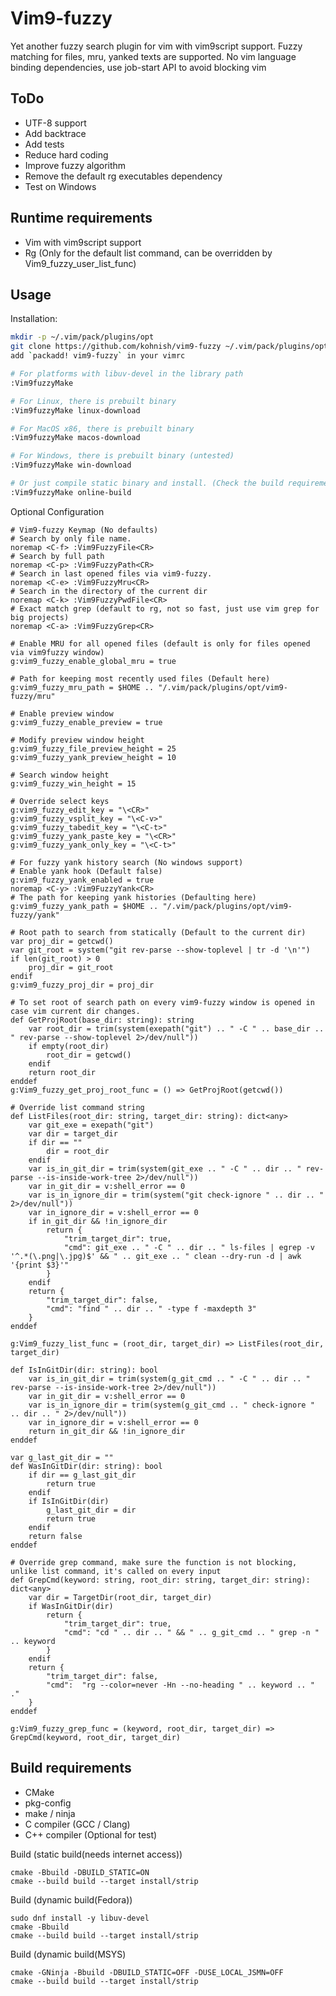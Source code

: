 Vim9-fuzzy
=========

Yet another fuzzy search plugin for vim with vim9script support.
Fuzzy matching for files, mru, yanked texts are supported.
No vim language binding dependencies, use job-start API to avoid blocking vim

ToDo
----
 - UTF-8 support
 - Add backtrace
 - Add tests
 - Reduce hard coding
 - Improve fuzzy algorithm
 - Remove the default rg executables dependency
 - Test on Windows

Runtime requirements
--------------------
 - Vim with vim9script support
 - Rg (Only for the default list command, can be overridden by Vim9_fuzzy_user_list_func)

Usage
-----
Installation:
```sh
mkdir -p ~/.vim/pack/plugins/opt
git clone https://github.com/kohnish/vim9-fuzzy ~/.vim/pack/plugins/opt/vim9-fuzzy
add `packadd! vim9-fuzzy` in your vimrc

# For platforms with libuv-devel in the library path
:Vim9fuzzyMake

# For Linux, there is prebuilt binary
:Vim9fuzzyMake linux-download

# For MacOS x86, there is prebuilt binary
:Vim9fuzzyMake macos-download

# For Windows, there is prebuilt binary (untested)
:Vim9fuzzyMake win-download

# Or just compile static binary and install. (Check the build requirement for details)
:Vim9fuzzyMake online-build
```

Optional Configuration
```vim
# Vim9-fuzzy Keymap (No defaults)
# Search by only file name.
noremap <C-f> :Vim9FuzzyFile<CR>
# Search by full path
noremap <C-p> :Vim9FuzzyPath<CR>
# Search in last opened files via vim9-fuzzy.
noremap <C-e> :Vim9FuzzyMru<CR>
# Search in the directory of the current dir
noremap <C-k> :Vim9FuzzyPwdFile<CR>
# Exact match grep (default to rg, not so fast, just use vim grep for big projects)
noremap <C-a> :Vim9FuzzyGrep<CR>

# Enable MRU for all opened files (default is only for files opened via vim9fuzzy window)
g:vim9_fuzzy_enable_global_mru = true

# Path for keeping most recently used files (Default here)
g:vim9_fuzzy_mru_path = $HOME .. "/.vim/pack/plugins/opt/vim9-fuzzy/mru"

# Enable preview window
g:vim9_fuzzy_enable_preview = true

# Modify preview window height
g:vim9_fuzzy_file_preview_height = 25
g:vim9_fuzzy_yank_preview_height = 10

# Search window height
g:vim9_fuzzy_win_height = 15

# Override select keys
g:vim9_fuzzy_edit_key = "\<CR>"
g:vim9_fuzzy_vsplit_key = "\<C-v>"
g:vim9_fuzzy_tabedit_key = "\<C-t>"
g:vim9_fuzzy_yank_paste_key = "\<CR>"
g:vim9_fuzzy_yank_only_key = "\<C-t>"

# For fuzzy yank history search (No windows support)
# Enable yank hook (Default false)
g:vim9_fuzzy_yank_enabled = true
noremap <C-y> :Vim9FuzzyYank<CR>
# The path for keeping yank histories (Defaulting here)
g:vim9_fuzzy_yank_path = $HOME .. "/.vim/pack/plugins/opt/vim9-fuzzy/yank"

# Root path to search from statically (Default to the current dir)
var proj_dir = getcwd()
var git_root = system("git rev-parse --show-toplevel | tr -d '\n'")
if len(git_root) > 0
    proj_dir = git_root
endif
g:vim9_fuzzy_proj_dir = proj_dir

# To set root of search path on every vim9-fuzzy window is opened in case vim current dir changes.
def GetProjRoot(base_dir: string): string
    var root_dir = trim(system(exepath("git") .. " -C " .. base_dir .. " rev-parse --show-toplevel 2>/dev/null"))
    if empty(root_dir)
        root_dir = getcwd()
    endif
    return root_dir
enddef
g:Vim9_fuzzy_get_proj_root_func = () => GetProjRoot(getcwd())

# Override list command string
def ListFiles(root_dir: string, target_dir: string): dict<any>
    var git_exe = exepath("git")
    var dir = target_dir
    if dir == ""
        dir = root_dir
    endif
    var is_in_git_dir = trim(system(git_exe .. " -C " .. dir .. " rev-parse --is-inside-work-tree 2>/dev/null"))
    var in_git_dir = v:shell_error == 0
    var is_in_ignore_dir = trim(system("git check-ignore " .. dir .. " 2>/dev/null"))
    var in_ignore_dir = v:shell_error == 0
    if in_git_dir && !in_ignore_dir
        return {
            "trim_target_dir": true,
            "cmd": git_exe .. " -C " .. dir .. " ls-files | egrep -v '^.*(\.png|\.jpg)$' && " .. git_exe .. " clean --dry-run -d | awk '{print $3}'"
        }
    endif
    return {
        "trim_target_dir": false,
        "cmd": "find " .. dir .. " -type f -maxdepth 3"
    }
enddef

g:Vim9_fuzzy_list_func = (root_dir, target_dir) => ListFiles(root_dir, target_dir)

def IsInGitDir(dir: string): bool
    var is_in_git_dir = trim(system(g_git_cmd .. " -C " .. dir .. " rev-parse --is-inside-work-tree 2>/dev/null"))
    var in_git_dir = v:shell_error == 0
    var is_in_ignore_dir = trim(system(g_git_cmd .. " check-ignore " .. dir .. " 2>/dev/null"))
    var in_ignore_dir = v:shell_error == 0
    return in_git_dir && !in_ignore_dir
enddef

var g_last_git_dir = ""
def WasInGitDir(dir: string): bool
    if dir == g_last_git_dir
        return true
    endif
    if IsInGitDir(dir)
        g_last_git_dir = dir
        return true
    endif
    return false
enddef

# Override grep command, make sure the function is not blocking, unlike list command, it's called on every input
def GrepCmd(keyword: string, root_dir: string, target_dir: string): dict<any>
    var dir = TargetDir(root_dir, target_dir)
    if WasInGitDir(dir)
        return {
            "trim_target_dir": true,
            "cmd": "cd " .. dir .. " && " .. g_git_cmd .. " grep -n " .. keyword
        }
    endif
    return {
        "trim_target_dir": false,
        "cmd":  "rg --color=never -Hn --no-heading " .. keyword .. " ."
    }
enddef

g:Vim9_fuzzy_grep_func = (keyword, root_dir, target_dir) => GrepCmd(keyword, root_dir, target_dir)
```

Build requirements
------------------
 - CMake
 - pkg-config
 - make / ninja
 - C compiler (GCC / Clang)
 - C++ compiler (Optional for test)  

Build (static build(needs internet access))
```shell
cmake -Bbuild -DBUILD_STATIC=ON
cmake --build build --target install/strip
```

Build (dynamic build(Fedora))
```shell
sudo dnf install -y libuv-devel
cmake -Bbuild
cmake --build build --target install/strip
```

Build (dynamic build(MSYS)
```shell
cmake -GNinja -Bbuild -DBUILD_STATIC=OFF -DUSE_LOCAL_JSMN=OFF
cmake --build build --target install/strip
```

